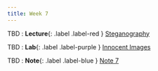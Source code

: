 ```yaml
---
title: Week 7
---
```


TBD
: **Lecture**{: .label .label-red } [Steganography](#)

TBD 
: **Lab**{: .label .label-purple } [Innocent Images](#)

TBD 
: **Note**{: .label .label-blue } [Note 7](#)
